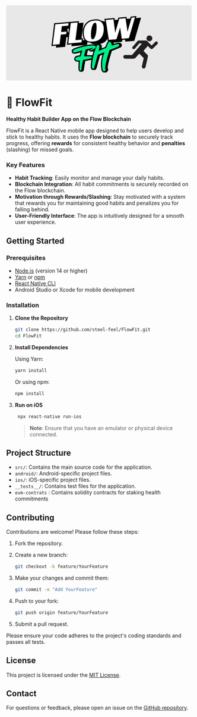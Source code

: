 ![FlowFit Cover Image](./FlowFit_banner.png) 

# 🚶 FlowFit

**Healthy Habit Builder App on the Flow Blockchain**

FlowFit is a React Native mobile app designed to help users develop and stick to healthy habits. It uses the **Flow blockchain** to securely track progress, offering **rewards** for consistent healthy behavior and **penalties** (slashing) for missed goals.

### Key Features

* **Habit Tracking**: Easily monitor and manage your daily habits.
* **Blockchain Integration**: All habit commitments is securely recorded on the Flow blockchain.
* **Motivation through Rewards/Slashing**: Stay motivated with a system that rewards you for maintaining good habits and penalizes you for falling behind.
* **User-Friendly Interface**: The app is intuitively designed for a smooth user experience.

## Getting Started

### Prerequisites

* [Node.js](https://nodejs.org/) (version 14 or higher)
* [Yarn](https://yarnpkg.com/) or [npm](https://www.npmjs.com/)
* [React Native CLI](https://reactnative.dev/docs/environment-setup)
* Android Studio or Xcode for mobile development

### Installation

1. **Clone the Repository**

   ```bash
   git clone https://github.com/steel-feel/FlowFit.git
   cd FlowFit
   ```

2. **Install Dependencies**

   Using Yarn:

   ```bash
   yarn install
   ```

   Or using npm:

   ```bash
   npm install
   ```

3. 
   **Run on iOS**

   ```bash
    npx react-native run-ios
   ```

   > **Note**: Ensure that you have an emulator or physical device connected.

## Project Structure

* `src/`: Contains the main source code for the application.
* `android/`: Android-specific project files.
* `ios/`: iOS-specific project files.
* `__tests__/`: Contains test files for the application.
* `evm-contrats` : Contains solidity contracts for staking health commitments 

## Contributing

Contributions are welcome! Please follow these steps:

1. Fork the repository.

2. Create a new branch:

   ```bash
   git checkout -b feature/YourFeature
   ```

3. Make your changes and commit them:

   ```bash
   git commit -m "Add YourFeature"
   ```

4. Push to your fork:

   ```bash
   git push origin feature/YourFeature
   ```

5. Submit a pull request.

Please ensure your code adheres to the project's coding standards and passes all tests.

## License

This project is licensed under the [MIT License](LICENSE).

## Contact

For questions or feedback, please open an issue on the [GitHub repository](https://github.com/steel-feel/FlowFit/issues).